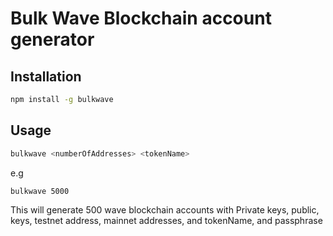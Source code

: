 # Bulk Wave Blockchain account generator

## Installation

```bash
npm install -g bulkwave
```

## Usage

```bash
bulkwave <numberOfAddresses> <tokenName>
```

e.g 
```sh 
bulkwave 5000
```

This will generate 500 wave blockchain accounts with Private keys, public, keys, testnet address, mainnet addresses, and tokenName, and passphrase